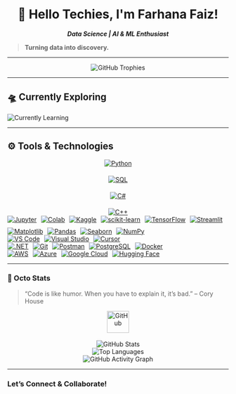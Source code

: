 <div align="center">

# 🤖 Hello Techies, I'm Farhana Faiz!  

<p align="center"><i><b>Data Science | AI & ML Enthusiast</b></i></p>


</div>


> **Turning data into discovery.**

---

<p align="center">
  <img src="https://github-profile-trophy.vercel.app/?username=farhanafaiz03&theme=algolia&no-frame=true&no-bg=false&margin-w=15" alt="GitHub Trophies"/>
</p>

---

## 🛸 Currently Exploring

![Currently Learning](https://img.shields.io/badge/Data%20Science%20-Artificial%20Intelligence-00b894?style=flat-square&logo=googlecolab&logoColor=white)


---

## ⚙️ **Tools & Technologies**

<div align="center" style="display: flex; flex-direction: column; gap: 20px;">

  <!-- Programming Languages -->
  <a href="https://www.python.org/">
    <img src="https://img.shields.io/badge/Python-3776AB?style=for-the-badge&logo=python&logoColor=white" alt="Python" />
  </a>
  <a href="https://en.wikipedia.org/wiki/SQL">
    <img src="https://img.shields.io/badge/SQL-003B57?style=for-the-badge&logo=database&logoColor=white" alt="SQL" />
  </a>
  <a href="https://learn.microsoft.com/en-us/dotnet/csharp/">
    <img src="https://img.shields.io/badge/C%23-512BD4?style=for-the-badge&logo=c-sharp&logoColor=white" alt="C#" />
  </a>
  <a href="https://isocpp.org/">
    <img src="https://img.shields.io/badge/C++-00599C?style=for-the-badge&logo=cplusplus&logoColor=white" alt="C++" />
  </a>
</div>
  <!-- Data Science & Machine Learning -->
  <div align="center" style="display: flex; flex-wrap: wrap; gap: 10px;">
    <a href="https://jupyter.org/"><img src="https://img.shields.io/badge/Jupyter-F37626?style=for-the-badge&logo=jupyter&logoColor=white" alt="Jupyter" /></a>
    <a href="https://colab.research.google.com/"><img src="https://img.shields.io/badge/Colab-F9AB00?style=for-the-badge&logo=googlecolab&logoColor=white" alt="Colab" /></a>
    <a href="https://www.kaggle.com/"><img src="https://img.shields.io/badge/Kaggle-20BEFF?style=for-the-badge&logo=kaggle&logoColor=white" alt="Kaggle" /></a>
    <a href="https://scikit-learn.org/"><img src="https://img.shields.io/badge/scikit--learn-F7931E?style=for-the-badge&logo=scikitlearn&logoColor=white" alt="scikit-learn" /></a>
    <a href="https://www.tensorflow.org/"><img src="https://img.shields.io/badge/TensorFlow-FF6F00?style=for-the-badge&logo=tensorflow&logoColor=white" alt="TensorFlow" /></a>
    <a href="https://streamlit.io/"><img src="https://img.shields.io/badge/Streamlit-FF4B4B?style=for-the-badge&logo=streamlit&logoColor=white" alt="Streamlit" /></a>
    <a href="https://matplotlib.org/"><img src="https://img.shields.io/badge/Matplotlib-11557C?style=for-the-badge&logo=plotly&logoColor=white" alt="Matplotlib" /></a>
    <a href="https://pandas.pydata.org/"><img src="https://img.shields.io/badge/Pandas-150458?style=for-the-badge&logo=pandas&logoColor=white" alt="Pandas" /></a>
    <a href="https://seaborn.pydata.org/"><img src="https://img.shields.io/badge/Seaborn-2F8ACB?style=for-the-badge&logo=seaborn&logoColor=white" alt="Seaborn" /></a>
    <a href="https://numpy.org/"><img src="https://img.shields.io/badge/NumPy-013243?style=for-the-badge&logo=numpy&logoColor=white" alt="NumPy" /></a>
  </div>

  <!-- IDEs & Platforms -->
  <div align="center" style="display: flex; flex-wrap: wrap; gap: 10px;">
    <a href="https://code.visualstudio.com/"><img src="https://img.shields.io/badge/VS%20Code-007ACC?style=for-the-badge&logo=visualstudiocode&logoColor=white" alt="VS Code" /></a>
    <a href="https://visualstudio.microsoft.com/"><img src="https://img.shields.io/badge/Visual%20Studio-5C2D91?style=for-the-badge&logo=visualstudio&logoColor=white" alt="Visual Studio" /></a>
    <a href="https://www.cursor.sh/"><img src="https://img.shields.io/badge/Cursor-000000?style=for-the-badge&logo=cursor&logoColor=white" alt="Cursor" /></a>
  </div>

  <!-- DevOps & Tools -->
  <div align="center" style="display: flex; flex-wrap: wrap; gap: 10px;">
    <a href="https://dotnet.microsoft.com/"><img src="https://img.shields.io/badge/.NET-512BD4?style=for-the-badge&logo=dotnet&logoColor=white" alt=".NET" /></a>
    <a href="https://git-scm.com/"><img src="https://img.shields.io/badge/Git-F05032?style=for-the-badge&logo=git&logoColor=white" alt="Git" /></a>
    <a href="https://www.postman.com/"><img src="https://img.shields.io/badge/Postman-FF6C37?style=for-the-badge&logo=postman&logoColor=white" alt="Postman" /></a>
    <a href="https://www.postgresql.org/"><img src="https://img.shields.io/badge/PgAdmin-4169E1?style=for-the-badge&logo=postgresql&logoColor=white" alt="PostgreSQL" /></a>
    <a href="https://www.docker.com/"><img src="https://img.shields.io/badge/Docker-2496ED?style=for-the-badge&logo=docker&logoColor=white" alt="Docker" /></a>
  </div>

  <div align="center" style="display: flex; flex-wrap: wrap; gap: 10px;">
    <a href="https://aws.amazon.com/"><img src="https://img.shields.io/badge/AWS-232F3E?style=for-the-badge&logo=amazon-aws&logoColor=white" alt="AWS" /></a>
    <a href="https://azure.microsoft.com/"><img src="https://img.shields.io/badge/Azure-0078D4?style=for-the-badge&logo=microsoft-azure&logoColor=white" alt="Azure" /></a>
    <a href="https://cloud.google.com/"><img src="https://img.shields.io/badge/Google_Cloud-4285F4?style=for-the-badge&logo=google-cloud&logoColor=white" alt="Google Cloud" /></a>
    <a href="https://huggingface.co/"><img src="https://img.shields.io/badge/HuggingFace-181717?style=for-the-badge&logo=huggingface&logoColor=yellow" alt="Hugging Face" /></a>

  </div>

---

### 🐙 Octo Stats

> “Code is like humor. When you have to explain it, it’s bad.” – Cory House

<div align="center">
  <img src="https://cdn.jsdelivr.net/gh/devicons/devicon/icons/github/github-original.svg" width="50" height="50" title="GitHub"/>
  <br><br>

  <img src="https://github-readme-stats.vercel.app/api?username=farhanafaiz03&show_icons=true&theme=algolia" alt="GitHub Stats" />
  <br>
  <img src="https://github-readme-stats.vercel.app/api/top-langs/?username=farhanafaiz03&layout=compact&hide_border=true&theme=algolia" alt="Top Languages" />
  <br> 
  <img src="https://github-readme-activity-graph.vercel.app/graph?username=farhanafaiz03&theme=react-dark" alt="GitHub Activity Graph" />

</div>

---

###  Let’s Connect & Collaborate!

